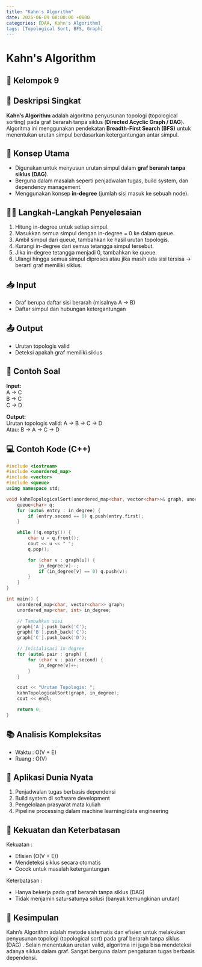 ```yaml
---
title: "Kahn's Algorithm"
date: 2025-06-09 08:00:00 +0800
categories: [DAA, Kahn's Algorithm]
tags: [Topological Sort, BFS, Graph]
---
```


# Kahn's Algorithm
## 🎯 Kelompok 9  

## 📌 Deskripsi Singkat  
**Kahn’s Algorithm** adalah algoritma penyusunan topologi (topological sorting) pada graf berarah tanpa siklus (**Directed Acyclic Graph / DAG**). Algoritma ini menggunakan pendekatan **Breadth-First Search (BFS)** untuk menentukan urutan simpul berdasarkan ketergantungan antar simpul.

## 🧠 Konsep Utama  
- Digunakan untuk menyusun urutan simpul dalam **graf berarah tanpa siklus (DAG)**.
- Berguna dalam masalah seperti penjadwalan tugas, build system, dan dependency management.
- Menggunakan konsep **in-degree** (jumlah sisi masuk ke sebuah node).

## 🧑‍💻 Langkah-Langkah Penyelesaian  
1. Hitung in-degree untuk setiap simpul.
2. Masukkan semua simpul dengan in-degree = 0 ke dalam queue.
3. Ambil simpul dari queue, tambahkan ke hasil urutan topologis.
4. Kurangi in-degree dari semua tetangga simpul tersebut.
5. Jika in-degree tetangga menjadi 0, tambahkan ke queue.
6. Ulangi hingga semua simpul diproses atau jika masih ada sisi tersisa → berarti graf memiliki siklus.

## 📥 Input  
- Graf berupa daftar sisi berarah (misalnya A → B)
- Daftar simpul dan hubungan ketergantungan

## 📤 Output  
- Urutan topologis valid  
- Deteksi apakah graf memiliki siklus

## 🧮 Contoh Soal  
**Input:**  
A → C  
B → C  
C → D  

**Output:**  
Urutan topologis valid: A → B → C → D  
Atau: B → A → C → D  

## 💻 Contoh Kode (C++)  

```cpp
#include <iostream>
#include <unordered_map>
#include <vector>
#include <queue>
using namespace std;

void kahnTopologicalSort(unordered_map<char, vector<char>>& graph, unordered_map<char, int>& in_degree) {
    queue<char> q;
    for (auto& entry : in_degree) {
        if (entry.second == 0) q.push(entry.first);
    }

    while (!q.empty()) {
        char u = q.front();
        cout << u << " ";
        q.pop();

        for (char v : graph[u]) {
            in_degree[v]--;
            if (in_degree[v] == 0) q.push(v);
        }
    }
}

int main() {
    unordered_map<char, vector<char>> graph;
    unordered_map<char, int> in_degree;

    // Tambahkan sisi
    graph['A'].push_back('C');
    graph['B'].push_back('C');
    graph['C'].push_back('D');

    // Inisialisasi in-degree
    for (auto& pair : graph) {
        for (char v : pair.second) {
            in_degree[v]++;
        }
    }

    cout << "Urutan Topologis: ";
    kahnTopologicalSort(graph, in_degree);
    cout << endl;

    return 0;
}
```

## 📚 Analisis Kompleksitas
- Waktu : O(V + E)
- Ruang : O(V)

## 🌟 Aplikasi Dunia Nyata
1. Penjadwalan tugas berbasis dependensi
2. Build system di software development
3. Pengelolaan prasyarat mata kuliah
4. Pipeline processing dalam machine learning/data engineering

## 💪 Kekuatan dan Keterbatasan
Kekuatan :
- Efisien (O(V + E))
- Mendeteksi siklus secara otomatis
- Cocok untuk masalah ketergantungan

Keterbatasan :
- Hanya bekerja pada graf berarah tanpa siklus (DAG)
- Tidak menjamin satu-satunya solusi (banyak kemungkinan urutan)

## 🏁 Kesimpulan
Kahn’s Algorithm adalah metode sistematis dan efisien untuk melakukan penyusunan topologi (topological sort) pada graf berarah tanpa siklus (DAG) . Selain menentukan urutan valid, algoritma ini juga bisa mendeteksi adanya siklus dalam graf. Sangat berguna dalam pengaturan tugas berbasis dependensi.